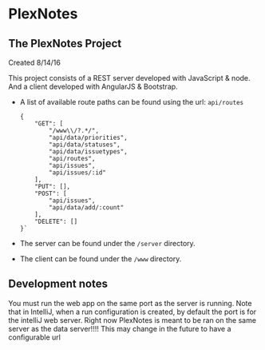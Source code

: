 # PlexNotes

## The PlexNotes Project

Created 8/14/16

This project consists of a REST server developed with JavaScript & node. And a client developed with AngularJS & Bootstrap.

* A list of available route paths can be found using the url: `api/routes`
    ~~~~
    {
        "GET": [
            "/www\\/?.*/",
            "api/data/priorities",
            "api/data/statuses",
            "api/data/issuetypes",
            "api/routes",
            "api/issues",
            "api/issues/:id"
        ],
        "PUT": [],
        "POST": [
            "api/issues",
            "api/data/add/:count"
        ],
        "DELETE": []
    }`
    ~~~~

* The server can be found under the `/server` directory.
* The client can be found under the `/www` directory.

## Development notes

You must run the web app on the same port as the server is running.
Note that in IntelliJ, when a run configuration is created, by default the port is for the intelliJ web server. Right now PlexNotes is meant to be ran on the same server as the data server!!!!
This may change in the future to have a configurable url


